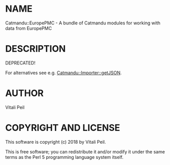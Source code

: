 # NAME

Catmandu::EuropePMC - A bundle of Catmandu modules for working with data from EuropePMC

# DESCRIPTION

DEPRECATED!

For alternatives see e.g. [Catmandu::Importer::getJSON](https://metacpan.org/pod/Catmandu::Importer::getJSON).

# AUTHOR

Vitali Peil

# COPYRIGHT AND LICENSE

This software is copyright (c) 2018 by Vitali Peil.

This is free software; you can redistribute it and/or modify it under the same terms as the Perl 5 programming language system itself.
